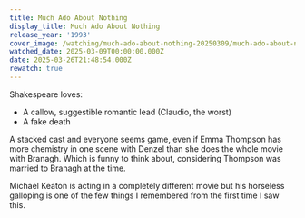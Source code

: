 ```yaml
---
title: Much Ado About Nothing
display_title: Much Ado About Nothing
release_year: '1993'
cover_image: /watching/much-ado-about-nothing-20250309/much-ado-about-nothing.jpg
watched_date: 2025-03-09T00:00:00.000Z
date: 2025-03-26T21:48:54.000Z
rewatch: true
---
```

Shakespeare loves:

* A callow, suggestible romantic lead (Claudio, the worst)  
* A fake death

A stacked cast and everyone seems game, even if Emma Thompson has more chemistry in one scene with Denzel than she does the whole movie with Branagh. Which is funny to think about, considering Thompson was married to Branagh at the time.

Michael Keaton is acting in a completely different movie but his horseless galloping is one of the few things I remembered from the first time I saw this.
